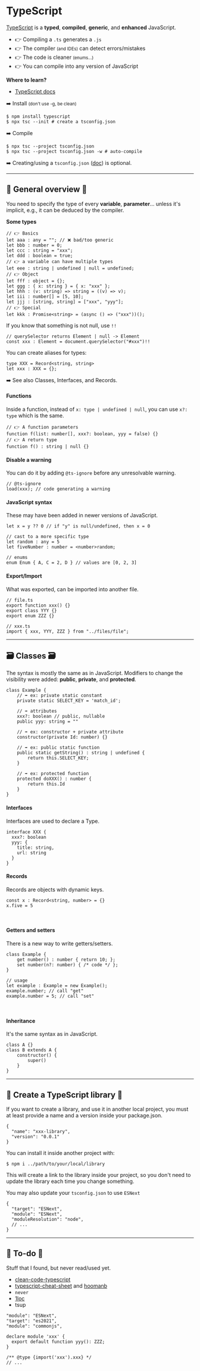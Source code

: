 # TypeScript

<div class="row row-cols-lg-2"><div>

[TypeScript](https://www.typescriptlang.org/) is a **typed**, **compiled**, **generic**, and **enhanced** JavaScript.

* 👉 Compiling a `.ts` generates a `.js`
* 👉 The compiler <small>(and IDEs)</small> can detect errors/mistakes
* 👉 The code is cleaner <small>(enums...)</small>
* 👉 You can compile into any version of JavaScript

**Where to learn?**

* [TypeScript docs](https://www.typescriptlang.org/docs/)
</div><div>

➡️ Install <small>(don't use -g, be clean)</small>

```shell!
$ npm install typescript
$ npx tsc --init # create a tsconfig.json
```

➡️ Compile

```shell!
$ npx tsc --project tsconfig.json
$ npx tsc --project tsconfig.json -w # auto-compile
```

➡️ Creating/using a `tsconfig.json` ([doc](https://www.typescriptlang.org/tsconfig)) is optional.
</div></div>

<hr class="sep-both">

## 🔎 General overview 🔎

<div class="row row-cols-lg-2"><div>

You need to specify the type of every **variable**, **parameter**... unless it's implicit, e.g., it can be deduced by the compiler.

**Some types**

```typescript!
// 👉 Basics
let aaa : any = ""; // ❌ bad/too generic
let bbb : number = 0;
let ccc : string = "xxx";
let ddd : boolean = true;
// 👉 a variable can have multiple types
let eee : string | undefined | null = undefined;
// 👉 Object
let fff : object = {};
let ggg : { x: string } = { x: "xxx" };
let hhh : (v: string) => string = ((v) => v);
let iii : number[] = [5, 10];
let jjj : [string, string] = ["xxx", "yyy"];
// 👉 Special
let kkk : Promise<string> = (async () => ("xxx"))();
```

If you know that something is not null, use `!!`

```typescript!
// querySelector returns Element | null -> Element
const xxx : Element = document.querySelector("#xxx")!!
```

You can create aliases for types:

```typescript!
type XXX = Record<string, string>
let xxx : XXX = {};
```

➡️ See also Classes, Interfaces, and Records.
</div><div>

#### Functions

Inside a function, instead of `x: type | undefined | null`, you can use `x?: type` which is the same.

```typescript!
// 👉 A function parameters
function f(list: number[], xxx?: boolean, yyy = false) {}
// 👉 A return type
function f() : string | null {}
```

#### Disable a warning

You can do it by adding `@ts-ignore` before any unresolvable warning.

```javascript!
// @ts-ignore
load(xxx); // code generating a warning 
```

#### JavaScript syntax

These may have been added in newer versions of JavaScript.

```typescript!
let x = y ?? 0 // if "y" is null/undefined, then x = 0

// cast to a more specific type
let random : any = 5
let fiveNumber : number = <number>random;

// enums
enum Enum { A, C = 2, D } // values are [0, 2, 3]
```

#### Export/Import

What was exported, can be imported into another file.

```typescript!
// file.ts
export function xxx() {}
export class YYY {}
export enum ZZZ {}
```

```typescript!
// xxx.ts
import { xxx, YYY, ZZZ } from "../files/file";
```
</div></div>

<hr class="sep-both">

## 🗃️ Classes 🗃️

<div class="row row-cols-lg-2"><div>

The syntax is mostly the same as in JavaScript. Modifiers to change the visibility were added: **public**, **private**, and **protected**.

```typescript!
class Example {
    // ➡️ ex: private static constant
    private static SELECT_KEY = 'match_id';

    // ➡️ attributes
    xxx?: boolean // public, nullable
    public yyy: string = ""

    // ➡️ ex: constructor + private attribute
    constructor(private Id: number) {}

    // ➡️ ex: public static function
    public static getString() : string | undefined {
        return this.SELECT_KEY;
    }

    // ➡️ ex: protected function
    protected doXXX() : number {
        return this.Id
    }
}
```

#### Interfaces

Interfaces are used to declare a Type.

```typescript!
interface XXX {
  xxx?: boolean
  yyy: {
    title: string,
    url: string
  }
}
```
</div><div>

#### Records

Records are objects with dynamic keys.

```typescript!
const x : Record<string, number> = {}
x.five = 5
```

<br>

#### Getters and setters

There is a new way to write getters/setters.

```typescript!
class Example {
    get number() : number { return 10; };
    set number(n?: number) { /* code */ };
}

// usage
let example : Example = new Example();
example.number; // call "get"
example.number = 5; // call "set"
```

<br>

#### Inheritance

It's the same syntax as in JavaScript.

```typescript!
class A {}
class B extends A {
    constructor() {
        super()
    }
}
```
</div></div>

<hr class="sep-both">

## 🥊 Create a TypeScript library 🥊

<div class="row row-cols-lg-2"><div>

If you want to create a library, and use it in another local project, you must at least provide a name and a version inside your package.json.

```json!
{
  "name": "xxx-library",
  "version": "0.0.1"
}
```

You can install it inside another project with:

```shell!
$ npm i ../path/to/your/local/library
```
</div><div>

This will create a link to the library inside your project, so you don't need to update the library each time you change something.

You may also update your `tsconfig.json` to use `ESNext`

```json!
{
  "target": "ESNext",
  "module": "ESNext",
  "moduleResolution": "node",
  // ...
}
```
</div></div>

<hr class="sep-both">

## 👻 To-do 👻

Stuff that I found, but never read/used yet.

<div class="row row-cols-lg-2"><div>

* [clean-code-typescript](https://github.com/labs42io/clean-code-typescript)
* [typescript-cheat-sheet](https://www.sitepen.com/blog/typescript-cheat-sheet) and [hoomanb](http://hoomanb.com/cs/quickref/typescript_cheatsheet.pdf)
* `never`
* [1loc](https://1loc.dev/)
* tsup

```json!
"module": "ESNext",
"target": "es2021",
"module": "commonjs",
```
</div><div>

```typescript!
declare module 'xxx' {
  export default function yyy(): ZZZ;
}

/** @type {import('xxx').xxx} */
// ...
```
</div></div>